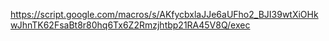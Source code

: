 https://script.google.com/macros/s/AKfycbxlaJJe6aUFho2_BJI39wtXiOHkwJhnTK62FsaBt8r80hq6Tx6Z2Rmzjhtbp21RA45V8Q/exec
